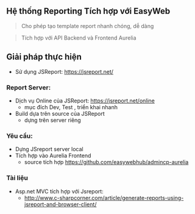 
## Hệ thống Reporting Tích hợp với EasyWeb
> Cho phép tạo template report nhanh chóng, dễ dàng

> Tích hợp với API Backend và Frontend Aurelia

## Giải pháp thực hiện
- Sử dụng JSReport: https://jsreport.net/

### Report Server: 
- Dịch vụ Online của JSReport: https://jsreport.net/online
    - mục đích Dev, Test , triển khai nhanh
- Build dựa trên source của JSReport
    - dựng trên server riêng

### Yêu cầu:
- Dựng JSreport server local
- Tích hợp vào Aurelia Frontend 
    - source tích hợp https://github.com/easywebhub/admincp-aurelia

### Tài liệu 
- Asp.net MVC tích hợp với Jsreport:
    - http://www.c-sharpcorner.com/article/generate-reports-using-jsreport-and-browser-client/

